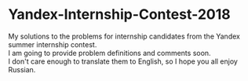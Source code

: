 # Yandex-Internship-Contest-2018
My solutions to the problems for internship candidates from the Yandex summer internship contest.    
I am going to provide problem definitions and comments soon.  
I don't care enough to translate them to English, so I hope you all enjoy Russian.  

